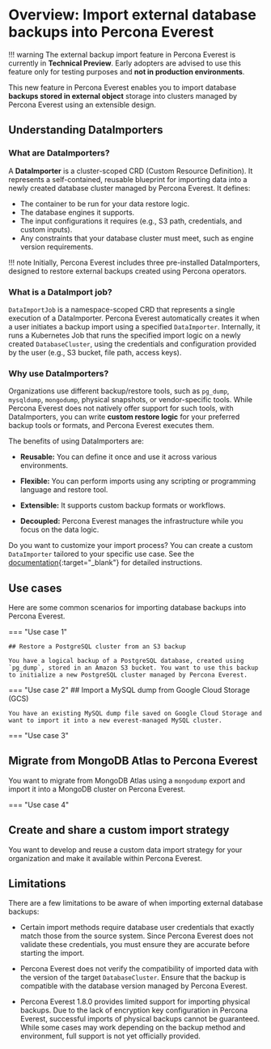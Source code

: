 # Overview: Import external database backups into Percona Everest

!!! warning
    The external backup import feature in Percona Everest is currently in **Technical Preview**. Early adopters are advised to use this feature only for testing purposes and **not in production environments**.


This new feature in Percona Everest enables you to import database **backups stored in external object** storage into clusters managed by Percona Everest using an extensible design.

## Understanding DataImporters

### What are DataImporters?

A **DataImporter** is a cluster-scoped CRD (Custom Resource Definition). It represents a self-contained, reusable blueprint for importing data into a newly created database cluster managed by Percona Everest. It defines:

- The container to be run for your data restore logic.
- The database engines it supports.
- The input configurations it requires (e.g., S3 path, credentials, and custom inputs).
- Any constraints that your database cluster must meet, such as engine version requirements.

!!! note
    Initially, Percona Everest includes three pre-installed DataImporters, designed to restore external backups created using Percona operators.

### What is a DataImport job?

`DataImportJob` is a namespace-scoped CRD that represents a single execution of a DataImporter. Percona Everest automatically creates it when a user initiates a backup import using a specified `DataImporter`. Internally, it runs a Kubernetes Job that runs the specified import logic on a newly created `DatabaseCluster`, using the credentials and configuration provided by the user (e.g., S3 bucket, file path, access keys).

### Why use DataImporters?

Organizations use different backup/restore tools, such as `pg_dump`, `mysqldump`, `mongodump`, physical snapshots, or vendor-specific tools. While Percona Everest does not natively offer support for such tools, with DataImporters, you can write **custom restore logic** for your preferred backup tools or formats, and Percona Everest executes them.

The benefits of using DataImporters are:

- **Reusable:** You can define it once and use it across various environments.

- **Flexible:** You can perform imports using any scripting or programming language and restore tool.

- **Extensible:** It supports custom backup formats or workflows.

- **Decoupled:** Percona Everest manages the infrastructure while you focus on the data logic.


Do you want to customize your import process? You can create a custom `DataImporter` tailored to your specific use case. See the [documentation](https://github.com/percona/everest-operator/blob/main/docs/guides/build_your_own_dataimporter.md){:target="_blank"} for detailed instructions.


## Use cases

Here are some common scenarios for importing database backups into Percona Everest.

=== "Use case 1"

    ## Restore a PostgreSQL cluster from an S3 backup

    You have a logical backup of a PostgreSQL database, created using `pg_dump`, stored in an Amazon S3 bucket. You want to use this backup to initialize a new PostgreSQL cluster managed by Percona Everest.

=== "Use case 2"
    ## Import a MySQL dump from Google Cloud Storage (GCS)

    You have an existing MySQL dump file saved on Google Cloud Storage and want to import it into a new everest-managed MySQL cluster.

=== "Use case 3"

## Migrate from MongoDB Atlas to Percona Everest
You want to migrate from MongoDB Atlas using a `mongodump` export and import it into a MongoDB cluster on Percona Everest.

=== "Use case 4"

## Create and share a custom import strategy

You want to develop and reuse a custom data import strategy for your organization and make it available within Percona Everest.

## Limitations

There are a few limitations to be aware of when importing external database backups:


- Certain import methods require database user credentials that exactly match those from the source system. Since Percona Everest does not validate these credentials, you must ensure they are accurate before starting the import.

- Percona Everest does not verify the compatibility of imported data with the version of the target `DatabaseCluster`. Ensure that the backup is compatible with the database version managed by Percona Everest.

- Percona Everest 1.8.0 provides limited support for importing physical backups. Due to the lack of encryption key configuration in Percona Everest, successful imports of physical backups cannot be guaranteed. While some cases may work depending on the backup method and environment, full support is not yet officially provided.



        







